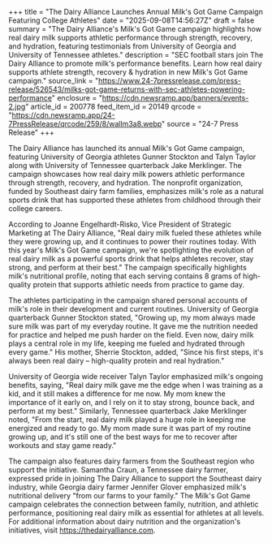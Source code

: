 +++
title = "The Dairy Alliance Launches Annual Milk's Got Game Campaign Featuring College Athletes"
date = "2025-09-08T14:56:27Z"
draft = false
summary = "The Dairy Alliance's Milk's Got Game campaign highlights how real dairy milk supports athletic performance through strength, recovery, and hydration, featuring testimonials from University of Georgia and University of Tennessee athletes."
description = "SEC football stars join The Dairy Alliance to promote milk's performance benefits. Learn how real dairy supports athlete strength, recovery & hydration in new Milk's Got Game campaign."
source_link = "https://www.24-7pressrelease.com/press-release/526543/milks-got-game-returns-with-sec-athletes-powering-performance"
enclosure = "https://cdn.newsramp.app/banners/events-2.jpg"
article_id = 200778
feed_item_id = 20149
qrcode = "https://cdn.newsramp.app/24-7PressRelease/qrcode/259/8/wallm3a8.webp"
source = "24-7 Press Release"
+++

<p>The Dairy Alliance has launched its annual Milk's Got Game campaign, featuring University of Georgia athletes Gunner Stockton and Talyn Taylor along with University of Tennessee quarterback Jake Merklinger. The campaign showcases how real dairy milk powers athletic performance through strength, recovery, and hydration. The nonprofit organization, funded by Southeast dairy farm families, emphasizes milk's role as a natural sports drink that has supported these athletes from childhood through their college careers.</p><p>According to Joanne Engelhardt-Risko, Vice President of Strategic Marketing at The Dairy Alliance, "Real dairy milk fueled these athletes while they were growing up, and it continues to power their routines today. With this year's Milk's Got Game campaign, we're spotlighting the evolution of real dairy milk as a powerful sports drink that helps athletes recover, stay strong, and perform at their best." The campaign specifically highlights milk's nutritional profile, noting that each serving contains 8 grams of high-quality protein that supports athletic needs from practice to game day.</p><p>The athletes participating in the campaign shared personal accounts of milk's role in their development and current routines. University of Georgia quarterback Gunner Stockton stated, "Growing up, my mom always made sure milk was part of my everyday routine. It gave me the nutrition needed for practice and helped me push harder on the field. Even now, dairy milk plays a central role in my life, keeping me fueled and hydrated through every game." His mother, Sherrie Stockton, added, "Since his first steps, it's always been real dairy – high-quality protein and real hydration."</p><p>University of Georgia wide receiver Talyn Taylor emphasized milk's ongoing benefits, saying, "Real dairy milk gave me the edge when I was training as a kid, and it still makes a difference for me now. My mom knew the importance of it early on, and I rely on it to stay strong, bounce back, and perform at my best." Similarly, Tennessee quarterback Jake Merklinger noted, "From the start, real dairy milk played a huge role in keeping me energized and ready to go. My mom made sure it was part of my routine growing up, and it's still one of the best ways for me to recover after workouts and stay game ready."</p><p>The campaign also features dairy farmers from the Southeast region who support the initiative. Samantha Craun, a Tennessee dairy farmer, expressed pride in joining The Dairy Alliance to support the Southeast dairy industry, while Georgia dairy farmer Jennifer Glover emphasized milk's nutritional delivery "from our farms to your family." The Milk's Got Game campaign celebrates the connection between family, nutrition, and athletic performance, positioning real dairy milk as essential for athletes at all levels. For additional information about dairy nutrition and the organization's initiatives, visit <a href="https://thedairyalliance.com" rel="nofollow" target="_blank">https://thedairyalliance.com</a>.</p>
